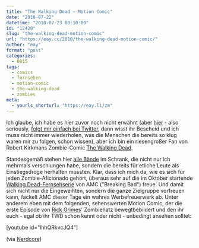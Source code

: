 ```yaml
---
title: "The Walking Dead – Motion Comic"
date: "2010-07-22"
datetime: "2010-07-23 00:10:00"
id: "12420"
slug: "the-walking-dead-motion-comic"
url: "https://eay.cc/2010/the-walking-dead-motion-comic/"
author: "eay"
format: "post"
categories:
  - 0815
tags:
  - comics
  - fernsehen
  - motion-comic
  - the-walking-dead
  - zombies
meta:
  - yourls_shorturl: "https://eay.li/zm"
---
```


Ich glaube, ich habe es hier zuvor noch nicht erwähnt (aber [hier](http://twitter.com/Eay) - also seriously, [folgt mir einfach bei Twitter](http://twitter.com/Eay), dann wisst ihr Bescheid und ich muss nicht immer wiederholen, was die Menschen die bereits so klug waren mir zu folgen, schon wissen), aber ich bin ein riesengroßer Fan von Robert Kirkmans Zombie-Comic [The Walking Dead](http://en.wikipedia.org/wiki/The_Walking_Dead).

Standesgemäß stehen hier [alle Bände](http://eay.cc/walkingdeadamazon) im Schrank, die nicht nur ich mehrmals verschlungen habe, sondern die bereits für etliche Leute als Einstiegsdroge herhalten mussten. Klar, dass ich mich da, wie es sich für jeden Zombie-Aficionado gehört, überaus sehr auf die im Oktober startende [Walking Dead-Fernsehserie](http://www.amctv.com/originals/The-Walking-Dead/) von AMC ("Breaking Bad") freue. Und damit sich nicht nur die Eingeweihten, sondern die ganze Zielgruppe vorfreuen kann, fackelt AMC dieser Tage ein wahres Werbefreuerwerk ab. Unter anderem eben mit dem folgenden, sehenswerten Motion Comic, der die erste Episode von [Rick Grimes](http://www.comicvine.com/rick-grimes/29-42443/)' Zombiehatz bewegtbebildert und den ihr euch - egal ob ihr TWD schon kennt oder nicht - unbedingt ansehen solltet:

\[youtube id="lhhQRkvcJQ4"\]

(via [Nerdcore](http://www.nerdcore.de/wp/2010/07/21/the-walking-dead-motioncomic/))
